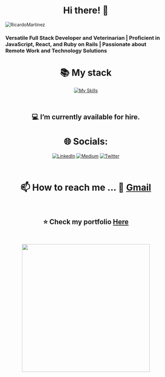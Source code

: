 <div align="center"> <h1>Hi there! 👋</h1> </div>
  
  ![RicardoMartinez](https://github.com/bohaz/bohaz/assets/127757182/a5776b85-6638-4452-9edf-c430350833ec)



### Versatile Full Stack Developer and Veterinarian | Proficient in JavaScript, React, and Ruby on Rails | Passionate about Remote Work and Technology Solutions

<div align="center">
  
# 📚 My stack
[![My Skills](https://skillicons.dev/icons?i=js,html,css,react,redux,jest,sass,ruby,git,bootstrap,github,webpack,figma,postgresql,tailwind,materialui,stackoverflow)](https://skillicons.dev)

</div>

<br>

<div align="center">

## 💻 I’m currently available for hire.
  
</div>

<div align="center">
  
# 🌐 Socials:
  
[![LinkedIn](https://img.shields.io/badge/LinkedIn-%230077B5.svg?logo=linkedin&logoColor=white)](https://www.linkedin.com/in/ricardomartínez∴/) [![Medium](https://img.shields.io/badge/Medium-12100E?logo=medium&logoColor=white)](https://medium.com/@ricardomartinezvet) [![Twitter](https://img.shields.io/badge/Twitter-%231DA1F2.svg?logo=Twitter&logoColor=white)](https://twitter.com/Ricardo29115571)

</div>

<br>

<div align="center">

# 📫 How to reach me ... 📧 [Gmail](mailto:rudicarrilloypr@gmail.com) 
  
</div> 

<br>

<div align="center">

## ⭐️ Check my portfolio [Here](https://bohaz.github.io/First-mobile-project/)
  
</div>

<br>

<div align="center">

[<img width="400" src="https://github-readme-stats.vercel.app/api?username=bohaz&show_icons=true"/>](https://github.com/bohaz/)
  
</div>
